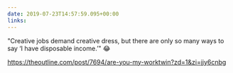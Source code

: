 ```yaml
---
date: 2019-07-23T14:57:59.095+00:00
links:
---
```


"Creative jobs demand creative dress, but there are only so many ways to say ‘I have disposable income.’" 😂

https://theoutline.com/post/7694/are-you-my-worktwin?zd=1&zi=jjy6cnbg
